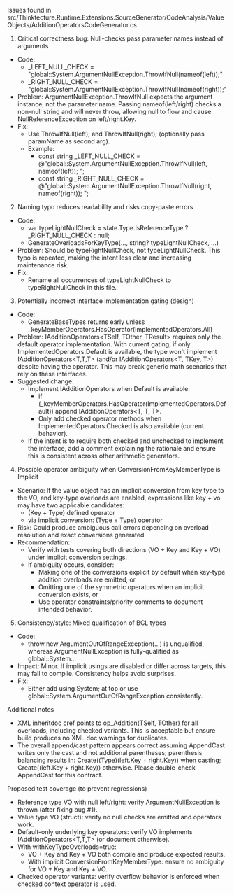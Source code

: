 Issues found in src/Thinktecture.Runtime.Extensions.SourceGenerator/CodeAnalysis/ValueObjects/AdditionOperatorsCodeGenerator.cs

1) Critical correctness bug: Null-checks pass parameter names instead of arguments
- Code:
  - _LEFT_NULL_CHECK = "global::System.ArgumentNullException.ThrowIfNull(nameof(left));"
  - _RIGHT_NULL_CHECK = "global::System.ArgumentNullException.ThrowIfNull(nameof(right));"
- Problem: ArgumentNullException.ThrowIfNull expects the argument instance, not the parameter name. Passing nameof(left/right) checks a non-null string and will never throw, allowing null to flow and cause NullReferenceException on left/right.Key.
- Fix:
  - Use ThrowIfNull(left); and ThrowIfNull(right); (optionally pass paramName as second arg).
  - Example:
    - const string _LEFT_NULL_CHECK = @"global::System.ArgumentNullException.ThrowIfNull(left, nameof(left));
      ";
    - const string _RIGHT_NULL_CHECK = @"global::System.ArgumentNullException.ThrowIfNull(right, nameof(right));
      ";

2) Naming typo reduces readability and risks copy-paste errors
- Code:
  - var typeLightNullCheck = state.Type.IsReferenceType ? _RIGHT_NULL_CHECK : null;
  - GenerateOverloadsForKeyType(..., string? typeLightNullCheck, ...)
- Problem: Should be typeRightNullCheck, not typeLightNullCheck. This typo is repeated, making the intent less clear and increasing maintenance risk.
- Fix:
  - Rename all occurrences of typeLightNullCheck to typeRightNullCheck in this file.

3) Potentially incorrect interface implementation gating (design)
- Code:
  - GenerateBaseTypes returns early unless _keyMemberOperators.HasOperator(ImplementedOperators.All)
- Problem: IAdditionOperators<TSelf, TOther, TResult> requires only the default operator implementation. With current gating, if only ImplementedOperators.Default is available, the type won&#39;t implement IAdditionOperators<T,T,T> (and/or IAdditionOperators<T, TKey, T>) despite having the operator. This may break generic math scenarios that rely on these interfaces.
- Suggested change:
  - Implement IAdditionOperators when Default is available:
    - if (_keyMemberOperators.HasOperator(ImplementedOperators.Default)) append IAdditionOperators<T, T, T>.
    - Only add checked operator methods when ImplementedOperators.Checked is also available (current behavior).
  - If the intent is to require both checked and unchecked to implement the interface, add a comment explaining the rationale and ensure this is consistent across other arithmetic generators.

4) Possible operator ambiguity when ConversionFromKeyMemberType is Implicit
- Scenario: If the value object has an implicit conversion from key type to the VO, and key-type overloads are enabled, expressions like key + vo may have two applicable candidates: 
  - (Key + Type) defined operator
  - via implicit conversion: (Type + Type) operator
- Risk: Could produce ambiguous call errors depending on overload resolution and exact conversions generated.
- Recommendation:
  - Verify with tests covering both directions (VO + Key and Key + VO) under implicit conversion settings.
  - If ambiguity occurs, consider:
    - Making one of the conversions explicit by default when key-type addition overloads are emitted, or
    - Omitting one of the symmetric operators when an implicit conversion exists, or
    - Use operator constraints/priority comments to document intended behavior.

5) Consistency/style: Mixed qualification of BCL types
- Code:
  - throw new ArgumentOutOfRangeException(...) is unqualified, whereas ArgumentNullException is fully-qualified as global::System...
- Impact: Minor. If implicit usings are disabled or differ across targets, this may fail to compile. Consistency helps avoid surprises.
- Fix:
  - Either add using System; at top or use global::System.ArgumentOutOfRangeException consistently.

Additional notes
- XML inheritdoc cref points to op_Addition(TSelf, TOther) for all overloads, including checked variants. This is acceptable but ensure build produces no XML doc warnings for duplicates.
- The overall append/cast pattern appears correct assuming AppendCast writes only the cast and not additional parentheses; parenthesis balancing results in: Create((Type)(left.Key + right.Key)) when casting; Create((left.Key + right.Key)) otherwise. Please double-check AppendCast for this contract.

Proposed test coverage (to prevent regressions)
- Reference type VO with null left/right: verify ArgumentNullException is thrown (after fixing bug #1).
- Value type VO (struct): verify no null checks are emitted and operators work.
- Default-only underlying key operators: verify VO implements IAdditionOperators<T,T,T> (or document otherwise).
- With withKeyTypeOverloads=true:
  - VO + Key and Key + VO both compile and produce expected results.
  - With implicit ConversionFromKeyMemberType: ensure no ambiguity for VO + Key and Key + VO.
- Checked operator variants: verify overflow behavior is enforced when checked context operator is used.
